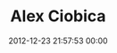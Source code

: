 ---
title: "Alex Ciobica"
date: 2012-12-23 21:57:53 00:00
permalink: /c10b10
twitter: "ciobi"
likes: [115]
id: 1697
gravatar: "http://www.gravatar.com/avatar/4caf722745bf7aff0b3d50dd76f36f4a"
---